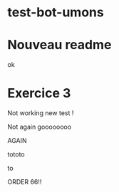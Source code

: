 # test-bot-umons

# Nouveau readme

ok

# Exercice 3

Not working new test !

Not again goooooooo

AGAIN

tototo

to

ORDER 66!!
